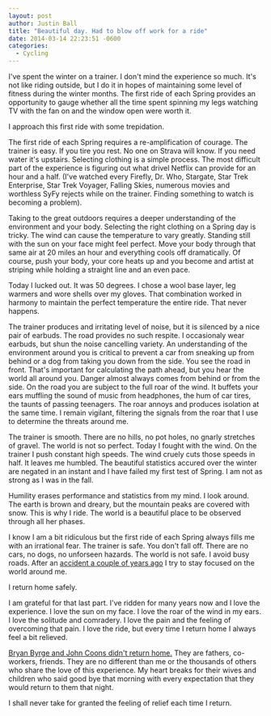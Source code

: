 ```yaml
---
layout: post
author: Justin Ball
title: "Beautiful day. Had to blow off work for a ride"
date: 2014-03-14 22:23:51 -0600
categories:
  - Cycling
---
```


I've spent the winter on a trainer. I don't mind the experience so much. It's not like riding outside, but I do it in hopes of maintaining some level of fitness during the winter months.
The first ride of each Spring provides an opportunity to gauge whether all the time spent spinning my legs watching TV with the fan on and the window open were worth it.

I approach this first ride with some trepidation.

The first ride of each Spring requires a re-amplification of courage. The trainer is easy. If you tire you rest. No one on Strava will know. If you need water it's upstairs. Selecting
clothing is a simple process. The most difficult part of the experience is figuring out what drivel Netflix can provide for an hour and a half.
(I've watched every Firefly, Dr. Who, Stargate, Star Trek Enterprise, Star Trek Voyager, Falling Skies, numerous movies and worthless SyFy rejects while on the trainer. Finding something to watch is becoming a problem).

Taking to the great outdoors requires a deeper understanding of the environment and your body. Selecting the right clothing on a Spring day is tricky. The wind can cause the temperature to vary greatly. Standing still
with the sun on your face might feel perfect. Move your body through that same air at 20 miles an hour and everything cools off dramatically. Of course, push your body, your core heats up and you become and artist
at striping while holding a straight line and an even pace.

Today I lucked out. It was 50 degrees. I chose a wool base layer, leg warmers and wore shells over my gloves. That combination worked in harmony to maintain the perfect temperature the entire ride. That never happens.

The trainer produces and irritating level of noise, but it is silenced by a nice pair of earbuds. The road provides no such respite. I occasionaly wear earbuds, but shun the noise cancelling variety. An understanding
of the environment around you is critical to prevent a car from sneaking up from behind or a dog from taking you down from the side. You see the road in front. That's important for calculating the path ahead,
but you hear the world all around you. Danger almost always comes from behind or from the side. On the road you are subject to the full roar of the wind. It buffets your ears muffling the sound of music from
headphones, the hum of car tires, the taunts of passing teenagers. The roar annoys and produces isolation at the same time. I remain vigilant, filtering the signals from the roar that I use to determine the threats
around me.

The trainer is smooth. There are no hills, no pot holes, no gnarly stretches of gravel. The world is not so perfect. Today I fought with the wind. On the trainer I push constant high speeds. The wind cruely cuts
those speeds in half. It leaves me humbled. The beautiful statistics accured over the winter are negated in an instant and I have failed my first test of Spring. I am not as strong as I was in the fall.

Humility erases performance and statistics from my mind. I look around. The earth is brown and dreary, but the mountain peaks are covered with snow. This is why I ride. The world is a beautiful place to be observed
through all her phases.

I know I am a bit ridiculous but the first ride of each Spring always fills me with an irrational fear. The trainer is safe. You don't fall off. There are no cars, no dogs, no unforseen hazards. The world is not
safe. I avoid busy roads. After an <a href="/2008/09/08/why-cyclists-shave-their-legs-the-most-disgusting-post-i-will-ever-make/">accident a couple of years ago</a> I try to stay focused on the world around me.

I return home safely.

I am grateful for that last part. I've ridden for many years now and I love the experience. I love the sun on my face. I love the roar of the wind in my ears. I love the solitude and comradery. I love the pain and
the feeling of overcoming that pain. I love the ride, but every time I return home I always feel a bit relieved.

<a href="http://www.ksl.com/?sid=29067712&nid=148&title=hundreds-of-cyclists-ride-to-honor-fallen-friends">Bryan Byrge and John Coons didn't return home.</a> They are fathers, co-workers, friends. They are
no different than me or the thousands of others who share the love of this experience. My heart breaks for their wives and children who said good bye that morning with every expectation that they would
return to them that night.

I shall never take for granted the feeling of relief each time I return.